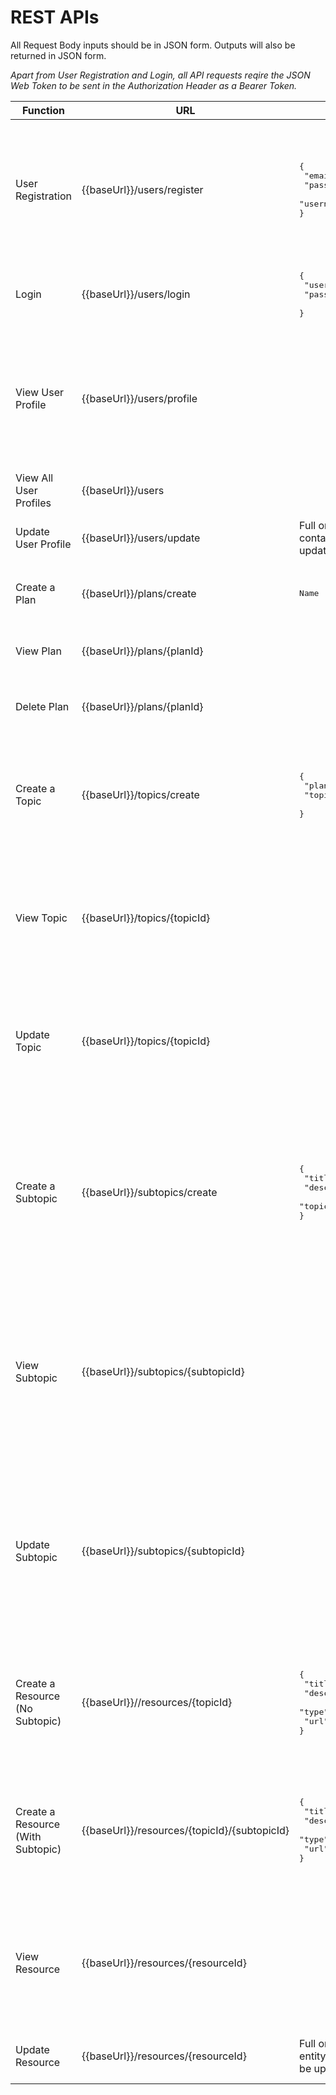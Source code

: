 # REST APIs

All Request Body inputs should be in JSON form. Outputs will also be returned in JSON form.

*Apart from User Registration and Login, all API requests reqire the JSON Web Token to be sent in the Authorization Header as a Bearer Token.*

| Function | URL | Request Body | Output | Notes |
|----------|-----|--------------|--------|-------|
| User Registration | {{baseUrl}}/users/register | <pre>{ <br> "email": "value1", <br> "password": "value2", <br> "username": "value3" <br>}</pre> | <pre>{ <br> "userId": value, <br> "email": "value1", <br> "username": "value2", <br> "roles": [<br>     "ROLE_USER" <br>  ], <br> "plans": [<br>     "Spring Boot Roadmap" <br>  ]<br>}</pre> | |
| Login | {{baseUrl}}/users/login | <pre>{<br> "username": "value1", <br> "password": "value2" <br>}</pre> | JSON Web Token | |
| View User Profile | {{baseUrl}}/users/profile | | <pre>{ <br> "userId": value, <br> "email": "value1", <br> "username": "value2", <br> "roles": [<br>     "ROLE_USER" <br> ], <br> "plans": [<br>     "Spring Boot Roadmap" <br> ]<br>}</pre> | |
| View All User Profiles | {{baseUrl}}/users | | List of User entities | User must have "ROLE_ADMIN" |
| Update User Profile | {{baseUrl}}/users/update | Full or partial User entity, containing fields to be updated | Updated JSON Web Token | Roles and Plans must be represented in an array |
| Create a Plan | {{baseUrl}}/plans/create | <pre>Name</pre> | <pre>{<br> "planId": value, <br> "name": "Name" <br> }</pre> | Name should not be encapsulated in quotes |
| View Plan | {{baseUrl}}/plans/{planId} | | <pre>{<br> "planId": value, <br> "name": "Name" <br>}</pre> | The planId to look up must be included as a path variable |
| Delete Plan | {{baseUrl}}/plans/{planId} | | <pre>Plan successfully deleted</pre> | The planId to delete must be included as a path variable |
| Create a Topic | {{baseUrl}}/topics/create | <pre>{<br> "planName": "Plan", <br> "topicName": "Topic" <br>}</pre> | <pre>{<br> "topicId": value, <br> "title": "Topic", <br> "plan": {<br>     "planId": value, <br>     "name": "Plan"<br> }, <br> "status": false <br>}</pre> | |
| View Topic | {{baseUrl}}/topics/{topicId} | | <pre>{<br> "topicId": value, <br> "title": "Topic", <br> "plan": {<br>     "planId": value, <br>     "name": "Plan"<br> }, <br> "status": false <br>}</pre> | The topicId to look up must be included as a path variable |
| Update Topic | {{baseUrl}}/topics/{topicId} | | <pre>{<br> "topicId": value, <br> "title": "Topic", <br> "plan": {<br>     "planId": value, <br>     "name": "Plan"<br> }, <br> "status": true <br>}</pre> | The topicId to look up must be included as a path variable <br> Used to mark a Topic as complete |
| Create a Subtopic | {{baseUrl}}/subtopics/create | <pre>{<br> "title": "value1", <br> "description": "value2", <br> "topicTitle": "Topic" <br>}</pre> | <pre>{<br> "subtopicId": value, <br> "title": "value1", <br> "description": "value2", <br> "topic": {<br>     "topicId": value, <br>     "title": "value1", <br>     "plan": {<br>        "planId": value, <br>        "name": "value1" <br>     }<br> }, <br> "status": false <br>}</pre> | |
| View Subtopic | {{baseUrl}}/subtopics/{subtopicId} | | <pre>{<br> "subtopicId": value, <br> "title": "value1", <br> "description": "value2", <br> "topic": {<br>     "topicId": value, <br>     "title": "value1", <br>     "plan": {<br>        "planId": value, <br>        "name": "value1" <br>     }<br> }, <br> "status": false <br>}</pre> | The subtopicId to look up must be included as a path variable |
| Update Subtopic | {{baseUrl}}/subtopics/{subtopicId} | | <pre>{<br> "subtopicId": value, <br> "title": "value1", <br> "description": "value2", <br> "topic": {<br>     "topicId": value, <br>     "title": "value1", <br>     "plan": {<br>        "planId": value, <br>        "name": "value1" <br>     }<br> }, <br> "status": true <br>}</pre> | The subtopicId to look up must be included as a path variable <br> Used to mark a Subtopic as complete |
| Create a Resource (No Subtopic) | {{baseUrl}}//resources/{topicId} | <pre>{<br> "title": "value1", <br> "description": "value2", <br> "type": "value3", <br> "url": "value4" <br>}</pre> | <pre>{<br> "resourceId": value, <br> "title": "value1", <br> "description": "value2", <br> "type": "value3", <br> "url": "value4", <br> "topicName": "value5", <br> "subtopicName": null <br>}</pre> | The topicId must be included as a path variable |
| Create a Resource (With Subtopic) | {{baseUrl}}/resources/{topicId}/{subtopicId} | <pre>{<br> "title": "value1", <br> "description": "value2", <br> "type": "value3", <br> "url": "value4" <br>}</pre> | <pre>{<br> "resourceId": value, <br> "title": "value1", <br> "description": "value2", <br> "type": "value3", <br> "url": "value4", <br> "topicName": "value5", <br> "subtopicName": "value6" <br>}</pre> | The topicId and subtopicId must be included as path variables |
| View Resource | {{baseUrl}}/resources/{resourceId} | | <pre>{<br> "resourceId": value, <br> "title": "value1", <br> "description": "value2", <br> "type": "value3", <br> "url": "value4", <br> "topicName": "value5", <br> "subtopicName": "value6" <br>}</pre> | The resourceId must be included as a path variable |
| Update Resource | {{baseUrl}}/resources/{resourceId} | Full or partial Resource entity, containing fields to be updated | Updated Resource entity | The resourceId must be included as a path variable |